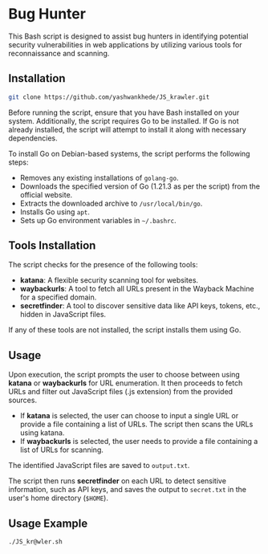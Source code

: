 # Bug Hunter

This Bash script is designed to assist bug hunters in identifying potential security vulnerabilities in web applications by utilizing various tools for reconnaissance and scanning.

## Installation

```bash
git clone https://github.com/yashwankhede/JS_krawler.git
```

Before running the script, ensure that you have Bash installed on your system. Additionally, the script requires Go to be installed. If Go is not already installed, the script will attempt to install it along with necessary dependencies.

To install Go on Debian-based systems, the script performs the following steps:

- Removes any existing installations of `golang-go`.
- Downloads the specified version of Go (1.21.3 as per the script) from the official website.
- Extracts the downloaded archive to `/usr/local/bin/go`.
- Installs Go using `apt`.
- Sets up Go environment variables in `~/.bashrc`.

## Tools Installation

The script checks for the presence of the following tools:

- **katana**: A flexible security scanning tool for websites.
- **waybackurls**: A tool to fetch all URLs present in the Wayback Machine for a specified domain.
- **secretfinder**: A tool to discover sensitive data like API keys, tokens, etc., hidden in JavaScript files.

If any of these tools are not installed, the script installs them using Go.

## Usage

Upon execution, the script prompts the user to choose between using **katana** or **waybackurls** for URL enumeration. It then proceeds to fetch URLs and filter out JavaScript files (.js extension) from the provided sources.

- If **katana** is selected, the user can choose to input a single URL or provide a file containing a list of URLs. The script then scans the URLs using katana.
- If **waybackurls** is selected, the user needs to provide a file containing a list of URLs for scanning.

The identified JavaScript files are saved to `output.txt`.

The script then runs **secretfinder** on each URL to detect sensitive information, such as API keys, and saves the output to `secret.txt` in the user's home directory (`$HOME`).

## Usage Example

```bash
./JS_kr@wler.sh
```
